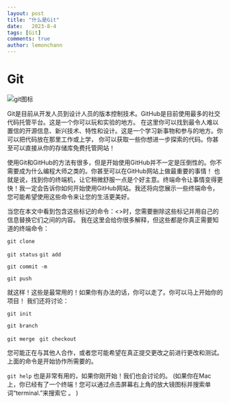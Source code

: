 ```yaml
---
layout: post
title: "什么是Git"
date:   2023-8-4
tags: [Git]
comments: true
author: lemonchann
---
```


# Git
![git图标](https://git-scm.com/images/logo@2x.png)

Git是目前从开发人员到设计人员的版本控制技术。GitHub是目前使用最多的社交代码托管平台。这是一个你可以玩和实验的地方。
在这里你可以找到最令人难以置信的开源信息、新兴技术、特性和设计。这是一个学习新事物和参与的地方。你可以把代码放在那里工作或上学，
你可以获取一些你想进一步探索的代码。你甚至可以直接从你的存储库免费托管网站！ 

使用Git和GitHub的方法有很多，但是开始使用GitHub并不一定是压倒性的。你不需要成为什么编程大师之类的。你甚至可以在GitHub网站上做最重要的事情！  也就是说，找到你的终端机，让它稍微舒服一点是个好主意。终端命令让事情变得更快！我一定会告诉你如何开始使用GitHub网站。我还将向您展示一些终端命令，您可能希望使用这些命令来让您的生活更美好。 

当您在本文中看到包含这些标记的命令：&lt;&gt;时，您需要删除这些标记并用自己的信息替换它们之间的内容。
我在这里会给你很多解释，但这些都是你真正需要知道的终端命令：

`git clone`

`git status`
`git add`

`git commit -m`

`git push`

就这样！这些是最常用的！如果你有办法的话，你可以走了。你可以马上开始你的项目！
我们还将讨论：

`git init`

`git branch`

`git merge
`
`git checkout`

您可能正在与其他人合作，或者您可能希望在真正提交更改之前进行更改和测试。上面的命令是开始协作所需要的。 

`git help`
也是非常有用的，如果你刚开始！我们也会讨论的。
(如果你在Mac上，你已经有了一个终端！您可以通过点击屏幕右上角的放大镜图标并搜索单词“terminal.”来搜索它 。 )
